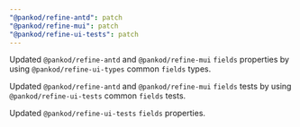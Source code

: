 ```yaml
---
"@pankod/refine-antd": patch
"@pankod/refine-mui": patch
"@pankod/refine-ui-tests": patch
---
```


Updated `@pankod/refine-antd` and `@pankod/refine-mui` `fields` properties by using `@pankod/refine-ui-types` common `fields` types.

Updated `@pankod/refine-antd` and `@pankod/refine-mui` `fields` tests by using `@pankod/refine-ui-tests` common `fields` tests.

Updated `@pankod/refine-ui-tests` `fields` properties.
